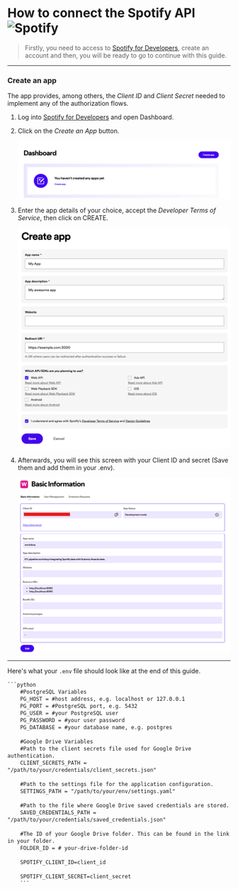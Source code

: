 # How to connect the Spotify API <img src="https://upload.wikimedia.org/wikipedia/commons/thumb/1/19/Spotify_logo_without_text.svg/2048px-Spotify_logo_without_text.svg.png" alt="Spotify" width="25px"/>

> Firstly, you need to access to [Spotify for Developers](https://developer.spotify.com/dashboard), create an account and then, you will be ready to go to continue with this guide.

---

### Create an app

The app provides, among others, the _Client ID_ and _Client Secret_ needed to implement any of the authorization flows.

1. Log into [Spotify for Developers](https://developer.spotify.com/dashboard) and open Dashboard.

2. Click on the _Create an App_ button.

    <img src="https://github.com/SEBASBELMOS/workshop-002/blob/main/assets/create_an_app.png" width="500"/>

3. Enter the app details of your choice, accept the _Developer Terms of Service_, then click on CREATE.

    <img src="https://github.com/SEBASBELMOS/workshop-002/blob/main/assets/createappdialog.png" width="500"/>

4. Afterwards, you will see this screen with your Client ID and secret (Save them and add them in your .env).

    <img src="https://github.com/SEBASBELMOS/workshop-002/blob/main/assets/info_api.png" width="500"/>

---

Here's what your `.env` file should look like at the end of this guide.

    ```python
        #PostgreSQL Variables
        PG_HOST = #host address, e.g. localhost or 127.0.0.1
        PG_PORT = #PostgreSQL port, e.g. 5432
        PG_USER = #your PostgreSQL user
        PG_PASSWORD = #your user password
        PG_DATABASE = #your database name, e.g. postgres

        #Google Drive Variables
        #Path to the client secrets file used for Google Drive authentication.
        CLIENT_SECRETS_PATH = "/path/to/your/credentials/client_secrets.json"

        #Path to the settings file for the application configuration.
        SETTINGS_PATH = "/path/to/your/env/settings.yaml"

        #Path to the file where Google Drive saved credentials are stored.
        SAVED_CREDENTIALS_PATH = "/path/to/your/credentials/saved_credentials.json"

        #The ID of your Google Drive folder. This can be found in the link in your folder.
        FOLDER_ID = # your-drive-folder-id

        SPOTIFY_CLIENT_ID=client_id

        SPOTIFY_CLIENT_SECRET=client_secret
        ```

